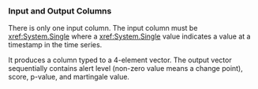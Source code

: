 ### Input and Output Columns
There is only one input column.
The input column must be <xref:System.Single> where a <xref:System.Single> value indicates a value at a timestamp in the time series.

It produces a column typed to a 4-element vector.
The output vector sequentially contains alert level (non-zero value means a change point), score, p-value, and martingale value.
